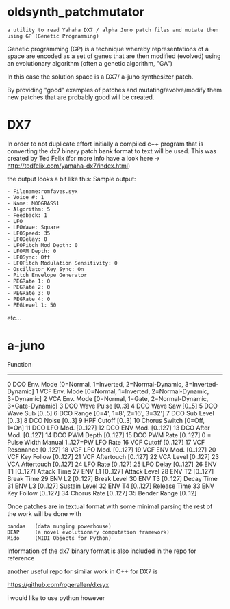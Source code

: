 # oldsynth_patchmutator
    a utility to read Yahaha DX7 / alpha Juno patch files and mutate then using GP (Genetic Programming)


Genetic programming (GP) is a technique whereby representations of a space are encoded as a set of genes that are then modified (evolved) using an evolutionary algorithm (often a genetic algorithm, "GA")


In this case the solution space is a DX7/ a-juno synthesizer patch.

By providing "good" examples of patches and mutating/evolve/modify them new patches that are probably good will be created.


# DX7


In order to not duplicate effort initially a compiled c++ program that is converting the dx7 binary patch  bank format to text will be used.
This was created by Ted Felix (for more info have a look here -> http://tedfelix.com/yamaha-dx7/index.html)

the output looks a bit like this:
Sample output:

    - Filename:romfaves.syx
    - Voice #: 1
    - Name: MOOGBASS1
    - Algorithm: 5
    - Feedback: 1
    - LFO
    - LFOWave: Square
    - LFOSpeed: 35
    - LFODelay: 0
    - LFOPitch Mod Depth: 0
    - LFOAM Depth: 0
    - LFOSync: Off
    - LFOPitch Modulation Sensitivity: 0
    - Oscillator Key Sync: On
    - Pitch Envelope Generator
    - PEGRate 1: 0
    - PEGRate 2: 0
    - PEGRate 3: 0
    - PEGRate 4: 0
    - PEGLevel 1: 50

etc...


# a-juno


Function
__ ___________________________
 0 DCO Env. Mode [0=Normal, 1=Inverted, 2=Normal-Dynamic, 3=Inverted-Dynamic]
 1 VCF Env. Mode [0=Normal, 1=Inverted, 2=Normal-Dynamic, 3=Dynamic]
 2 VCA Env. Mode [0=Normal, 1=Gate, 2=Normal-Dynamic, 3=Gate-Dynamic]
 3 DCO Wave Pulse [0..3]
 4 DCO Wave Saw   [0..5]
 5 DCO Wave Sub   [0..5]
 6 DCO Range      [0=4', 1=8', 2=16', 3=32']
 7 DCO Sub Level  [0..3]
 8 DCO Noise      [0..3]
 9 HPF Cutoff     [0..3]
10 Chorus Switch  [0=Off, 1=On]
11 DCO LFO Mod.   [0..127]
12 DCO ENV Mod.   [0..127]
13 DCO After Mod. [0..127]
14 DCO PWM Depth  [0..127]
15 DCO PWM Rate   [0..127] 0 = Pulse Width Manual 1..127=PW LFO Rate
16 VCF Cutoff     [0..127]
17 VCF Resonance  [0..127]
18 VCF LFO Mod.   [0..127]
19 VCF ENV Mod.   [0..127]
20 VCF Key Follow [0..127]
21 VCF Aftertouch [0..127]
22 VCA Level      [0..127]
23 VCA Aftertouch [0..127]
24 LFO Rate       [0..127]
25 LFO Delay      [0..127]
26 ENV T1         [0..127] Attack Time
27 ENV L1         [0..127] Attack Level
28 ENV T2         [0..127] Break Time
29 ENV L2         [0..127] Break Level
30 ENV T3         [0..127] Decay Time
31 ENV L3         [0..127] Sustain Level
32 ENV T4         [0..127] Release Time
33 ENV Key Follow [0..127]
34 Chorus Rate    [0..127]
35 Bender Range   [0..12]








Once patches are in textual format with some minimal parsing the rest of the work will be done with

    pandas   (data munging powerhouse)
    DEAP     (a novel evolutionary computation framework)
    Mido     (MIDI Objects for Python)


Information of the dx7 binary format is also included in the repo for reference

another useful repo for similar work in C++ for DX7 is 

https://github.com/rogerallen/dxsyx

i would like to use python however
